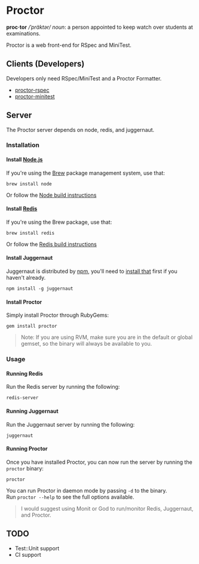 # Proctor

__proc·tor__ _/ˈpräktər/_ _noun_: a person appointed to keep watch over students at examinations.

Proctor is a web front-end for RSpec and MiniTest.

## Clients (Developers)

Developers only need RSpec/MiniTest and a Proctor Formatter.

* [proctor-rspec](http://github.com/c00lryguy/proctor-rspec)
* [proctor-minitest](http://github.com/c00lryguy/proctor-minitest)

## Server

The Proctor server depends on node, redis, and juggernaut.

### Installation

#### Install [Node.js](http://nodejs.org)

If you're using the [Brew](http://mxcl.github.com/homebrew) package management system, use that:

    brew install node

Or follow the [Node build instructions](https://github.com/joyent/node/wiki/Installation)

#### Install [Redis](http://code.google.com/p/redis)

If you're using the Brew package, use that:

    brew install redis
    
Or follow the [Redis build instructions](http://redis.io/download)

#### Install Juggernaut

Juggernaut is distributed by [npm](http://npmjs.org), you'll need to [install that](http://npmjs.org) first if you haven't already.

    npm install -g juggernaut

#### Install Proctor

Simply install Proctor through RubyGems:

    gem install proctor

> Note: If you are using RVM, make sure you are in the default or global gemset, so the binary will always be available to you.

### Usage

#### Running Redis

Run the Redis server by running the following:

    redis-server

#### Running Juggernaut

Run the Juggernaut server by running the following:

    juggernaut

#### Running Proctor

Once you have installed Proctor, you can now run the server by running the `proctor` binary:

    proctor

You can run Proctor in daemon mode by passing `-d` to the binary.  
Run `proctor --help` to see the full options available.

> I would suggest using Monit or God to run/monitor Redis, Juggernaut, and Proctor.

## TODO

* Test::Unit support
* CI support